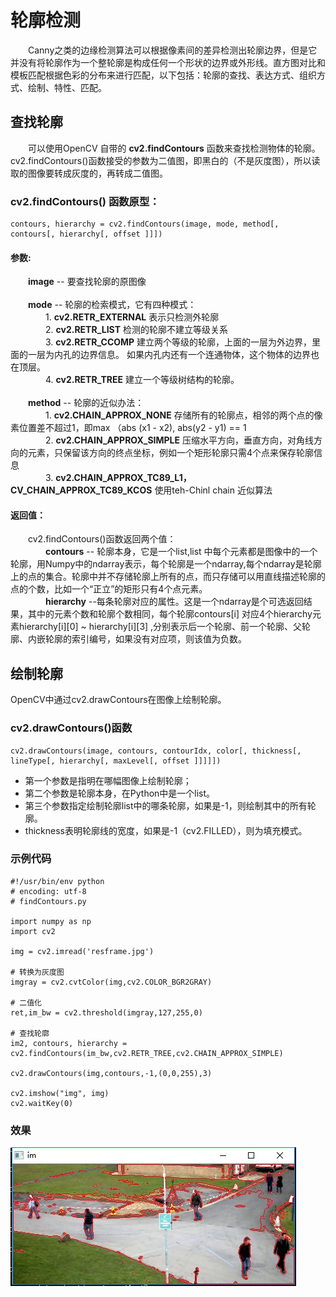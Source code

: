 # 轮廓检测

&emsp;&emsp;Canny之类的边缘检测算法可以根据像素间的差异检测出轮廓边界，但是它并没有将轮廓作为一个整轮廓是构成任何一个形状的边界或外形线。直方图对比和模板匹配根据色彩的分布来进行匹配，以下包括：轮廓的查找、表达方式、组织方式、绘制、特性、匹配。


## 查找轮廓

&emsp;&emsp;可以使用OpenCV 自带的 **cv2.findContours** 函数来查找检测物体的轮廓。cv2.findContours()函数接受的参数为二值图，即黑白的（不是灰度图），所以读取的图像要转成灰度的，再转成二值图。 

### cv2.findContours() 函数原型：

```
contours, hierarchy = cv2.findContours(image, mode, method[, contours[, hierarchy[, offset ]]]) 
```
#### 参数:
&emsp;&emsp;**image** -- 要查找轮廓的原图像
<br /><br />
&emsp;&emsp;**mode** -- 轮廓的检索模式，它有四种模式：  
&emsp;&emsp;&emsp;&emsp;1. **cv2.RETR_EXTERNAL**  表示只检测外轮廓  
&emsp;&emsp;&emsp;&emsp;2. **cv2.RETR_LIST**  检测的轮廓不建立等级关系   
&emsp;&emsp;&emsp;&emsp;3. **cv2.RETR_CCOMP** 建立两个等级的轮廓，上面的一层为外边界，里面的一层为内孔的边界信息。
如果内孔内还有一个连通物体，这个物体的边界也在顶层。  
&emsp;&emsp;&emsp;&emsp;4. **cv2.RETR_TREE** 建立一个等级树结构的轮廓。
<br /><br />
&emsp;&emsp;**method** --  轮廓的近似办法：  
&emsp;&emsp;&emsp;&emsp;1. **cv2.CHAIN_APPROX_NONE** 存储所有的轮廓点，相邻的两个点的像素位置差不超过1，即max （abs (x1 - x2), abs(y2 - y1) == 1  
&emsp;&emsp;&emsp;&emsp;2. **cv2.CHAIN_APPROX_SIMPLE** 压缩水平方向，垂直方向，对角线方向的元素，只保留该方向的终点坐标，例如一个矩形轮廓只需4个点来保存轮廓信息  
&emsp;&emsp;&emsp;&emsp;3. **cv2.CHAIN_APPROX_TC89_L1，CV_CHAIN_APPROX_TC89_KCOS** 使用teh-Chinl chain 近似算法

#### 返回值：
&emsp;&emsp;cv2.findContours()函数返回两个值：  
&emsp;&emsp;&emsp;&emsp;**contours** -- 轮廓本身，它是一个list,list 中每个元素都是图像中的一个轮廓，用Numpy中的ndarray表示，每个轮廓是一个ndarray,每个ndarray是轮廓上的点的集合。轮廓中并不存储轮廓上所有的点，而只存储可以用直线描述轮廓的点的个数，比如一个“正立”的矩形只有4个点元素。  
&emsp;&emsp;&emsp;&emsp;**hierarchy** --每条轮廓对应的属性。这是一个ndarray是个可选返回结果，其中的元素个数和轮廓个数相同，每个轮廓contours[i] 对应4个hierarchy元素hierarchy[i][0] ~ hierarchy[i][3] ,分别表示后一个轮廓、前一个轮廓、父轮廓、内嵌轮廓的索引编号，如果没有对应项，则该值为负数。

## 绘制轮廓

OpenCV中通过cv2.drawContours在图像上绘制轮廓。  

### cv2.drawContours()函数

```
cv2.drawContours(image, contours, contourIdx, color[, thickness[, lineType[, hierarchy[, maxLevel[, offset ]]]]])  
```
- 第一个参数是指明在哪幅图像上绘制轮廓；
- 第二个参数是轮廓本身，在Python中是一个list。
- 第三个参数指定绘制轮廓list中的哪条轮廓，如果是-1，则绘制其中的所有轮廓。
- thickness表明轮廓线的宽度，如果是-1（cv2.FILLED），则为填充模式。

### 示例代码
```
#!/usr/bin/env python    
# encoding: utf-8
# findContours.py

import numpy as np
import cv2

img = cv2.imread('resframe.jpg')

# 转换为灰度图
imgray = cv2.cvtColor(img,cv2.COLOR_BGR2GRAY)

# 二值化
ret,im_bw = cv2.threshold(imgray,127,255,0)

# 查找轮廓
im2, contours, hierarchy = cv2.findContours(im_bw,cv2.RETR_TREE,cv2.CHAIN_APPROX_SIMPLE)

cv2.drawContours(img,contours,-1,(0,0,255),3)    
    
cv2.imshow("img", img)    
cv2.waitKey(0)    
```

### 效果
![image](https://raw.githubusercontent.com/twangjie/mydoc/master/OpenCV/examples/result/findContours.jpg)

